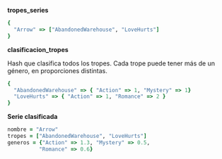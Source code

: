 **tropes_series**
```ruby
{
  "Arrow" => ["AbandonedWarehouse", "LoveHurts"]
}
```
**clasificacion_tropes**

Hash que clasifica todos los tropes.
Cada trope puede tener más de un género, en proporciones distintas.
```ruby
{
  "AbandonedWarehouse" => { "Action" => 1, "Mystery" => 1}
  "LoveHurts" => { "Action" => 1, "Romance" => 2 }
}
```
**Serie clasificada**
```ruby
nombre = "Arrow"
tropes = ["AbandonedWarehouse", "LoveHurts"]
generos = {"Action" => 1.3, "Mystery" => 0.5,
          "Romance" => 0.6}
```
